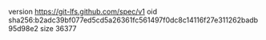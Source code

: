 version https://git-lfs.github.com/spec/v1
oid sha256:b2adc39bf077ed5cd5a26361fc561497f0dc8c14116f27e311262badb95d98e2
size 36377
